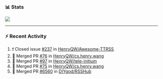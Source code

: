 ### :bar_chart: Stats

<a href="#">
  <img align="center" src="https://github-readme-stats.vercel.app/api?username=henryqw&count_private=true&show_icons=true" />
</a>
<!-- <a href="#">
  <img align="center" src="https://github-readme-stats-git-master.henryqw.vercel.app/api/top-langs/?username=HenryQW&layout=compact" />
</a> -->

---

### :zap: Recent Activity

<!--START_SECTION:activity-->

1. ❗️ Closed issue [#237](https://github.com/HenryQW/Awesome-TTRSS/issues/237) in [HenryQW/Awesome-TTRSS](https://github.com/HenryQW/Awesome-TTRSS)
2. 🎉 Merged PR [#76](https://github.com/HenryQW/cs.henry.wang/pull/76) in [HenryQW/cs.henry.wang](https://github.com/HenryQW/cs.henry.wang)
3. 🎉 Merged PR [#97](https://github.com/HenryQW/tele-initium/pull/97) in [HenryQW/tele-initium](https://github.com/HenryQW/tele-initium)
4. 🎉 Merged PR [#75](https://github.com/HenryQW/cs.henry.wang/pull/75) in [HenryQW/cs.henry.wang](https://github.com/HenryQW/cs.henry.wang)
5. 🎉 Merged PR [#6560](https://github.com/DIYgod/RSSHub/pull/6560) in [DIYgod/RSSHub](https://github.com/DIYgod/RSSHub)
<!--END_SECTION:activity-->
